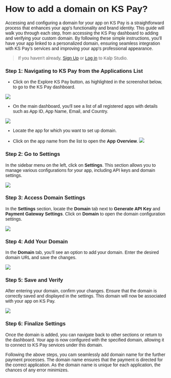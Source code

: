 <style>  body { font-family: "Source Sans 3", sans-serif!important; }</style>
<link href="https://fonts.googleapis.com/css2?family=Source+Sans+3:ital,wght@0,200..900;1,200..900&display=swap" rel="stylesheet">    
<link rel="stylesheet" href="https://fonts.googleapis.com/icon?family=Material+Icons">

# **How to add a domain on KS Pay?**

Accessing and configuring a domain for your app on KS Pay is a straightforward process that enhances your app's functionality and brand identity. This guide will walk you through each step, from accessing the KS Pay dashboard to adding and verifying your custom domain. By following these simple instructions, you’ll have your app linked to a personalized domain, ensuring seamless integration with KS Pay’s services and improving your app's professional appearance.

> If you haven't already, [Sign Up](https://docs.kalp.studio/Products/Kalp-Studio-Console/Onboarding/How-to-Sign-Up-to-Kalp-Studio-Platform/) or [Log in](https://docs.kalp.studio/Products/Kalp-Studio-Console/Onboarding/How-to-log-in-to-your-Kalp-Studio-Account/) to Kalp Studio. 


### **Step 1: Navigating to KS Pay from the Applications List**

-   Click on the Explore KS Pay button, as highlighted in the screenshot below, to go to the KS Pay dashboard.
    

![](https://docs-images-kalp-studio.s3.ap-south-1.amazonaws.com/Audit+2/configwebhook/wh4.png)

-   On the main dashboard, you'll see a list of all registered apps with details such as App ID, App Name, Email, and Country.
    
![](https://docs-images-kalp-studio.s3.ap-south-1.amazonaws.com/Audit+2/configwebhook/wh5.png)

-   Locate the app for which you want to set up domain.

- Click on the app name from the list to open the **App Overview**.
![](https://docs-images-kalp-studio.s3.ap-south-1.amazonaws.com/Audit+2/adddomain/ad7.png)



### **Step 2: Go to Settings**

In the sidebar menu on the left, click on **Settings**. This section allows you to manage various configurations for your app, including API keys and domain settings.

![](https://docs-images-kalp-studio.s3.ap-south-1.amazonaws.com/Audit+2/adddomain/ad8.png)

### **Step 3: Access Domain Settings**

In the **Settings** section, locate the **Domain** tab next to **Generate API Key** and **Payment Gateway Settings**. Click on **Domain** to open the domain configuration settings.

![](https://docs-images-kalp-studio.s3.ap-south-1.amazonaws.com/Audit+2/adddomain/ad9.png)

### **Step 4: Add Your Domain**

In the **Domain** tab, you’ll see an option to add your domain. Enter the desired domain URL and save the changes.

![](https://docs-images-kalp-studio.s3.ap-south-1.amazonaws.com/Audit+2/adddomain/ad10.png)

### **Step 5: Save and Verify**

After entering your domain, confirm your changes. Ensure that the domain is correctly saved and displayed in the settings. This domain will now be associated with your app on KS Pay.

![](https://docs-images-kalp-studio.s3.ap-south-1.amazonaws.com/Audit+2/adddomain/ad11.png)

### **Step 6: Finalize Settings**

Once the domain is added, you can navigate back to other sections or return to the dashboard. Your app is now configured with the specified domain, allowing it to connect to KS Pay services under this domain.

Following the above steps, you cam seamlessly add domain name for the further payment processes. The domain name ensures that the payment is directed for the correct application. As the domain name is unique for each application, the chances of any error minimizes. 